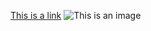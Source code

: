 [This is a link](https://home.iscu.ac.kr/wlms/images/common/logo_prof.png)
![This is an image](https://home.iscu.ac.kr/wlms/images/common/logo_prof.png)
